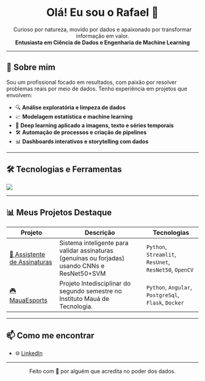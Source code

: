 <h1 align="center">Olá! Eu sou o Rafael 👋</h1>

<p align="center">
  Curioso por natureza, movido por dados e apaixonado por transformar informação em valor.  
  <br>
  <strong>Entusiasta em Ciência de Dados e Engenharia de Machine Learning</strong>
</p>

---

## 🚀 Sobre mim

Sou um profissional focado em resultados, com paixão por resolver problemas reais por meio de dados. Tenho experiência em projetos que envolvem:

- 🔍 **Análise exploratória e limpeza de dados**
- 📈 **Modelagem estatística e machine learning**
- 🧠 **Deep learning aplicado a imagens, texto e séries temporais**
- 🛠️ **Automação de processos e criação de pipelines**
- 📊 **Dashboards interativos e storytelling com dados**

---

## 🛠️ Tecnologias e Ferramentas

<p align="left">
<p align="left">
  <img src="https://skillicons.dev/icons?i=python,tensorflow,mysql,aws,github,pycharm,fastapi," />
</p>


</p>

---

## 📊 Meus Projetos Destaque

| Projeto | Descrição | Tecnologias |
|--------|------------|-------------|
| [🔎 Assistente de Assinaturas](https://github.com/RafaelRuizSilva/assistente-assinaturas-deploy) | Sistema inteligente para validar assinaturas (genuínas ou forjadas) usando CNNs e ResNet50+SVM | `Python`, `Streamlit`, `ResUnet`, `ResNet50`, `OpenCV` |
| [🎮 MauaEsports](https://github.com/RafaelRuizSilva/IMT-MauaEsports-S2) | Projeto Intedisciplinar do segundo semestre no Instituto Mauá de Tecnologia. | `Python`, `Angular`, `PostgreSql`, `Flask`, `Docker` |

---

## 📫 Como me encontrar

- 🌐 [LinkedIn](https://www.linkedin.com/in/rafael-ruiz-da-silva-64a142225/)


---

<p align="center">Feito com 💙 por alguém que acredita no poder dos dados.</p>

